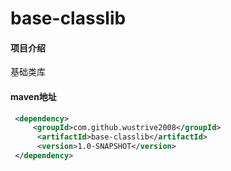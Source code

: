 # base-classlib

#### 项目介绍
基础类库

#### maven地址
```xml
 <dependency>
     <groupId>com.github.wustrive2008</groupId>
      <artifactId>base-classlib</artifactId>
      <version>1.0-SNAPSHOT</version>
 </dependency>
```